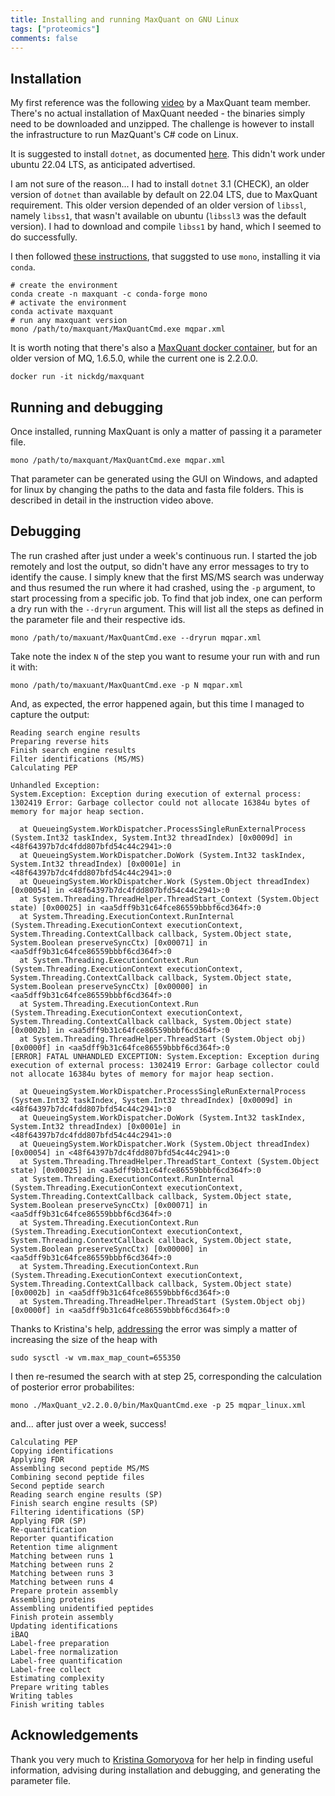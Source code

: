```yaml
---
title: Installing and running MaxQuant on GNU Linux
tags: ["proteomics"]
comments: false
---
```


## Installation

My first reference was the following
[video](https://www.youtube.com/watch?v=KHdvO1M85VM) by a MaxQuant
team member. There's no actual installation of MaxQuant needed - the
binaries simply need to be downloaded and unzipped. The challenge is
however to install the infrastructure to run MazQuant's C# code on
Linux.

It is suggested to install `dotnet`, as documented
[here](https://learn.microsoft.com/en-us/dotnet/core/install/linux-ubuntu#). This
didn't work under ubuntu 22.04 LTS, as anticipated advertised.

I am not sure of the reason... I had to install `dotnet` 3.1 (CHECK),
an older version of `dotnet` than available by default on 22.04 LTS,
due to MaxQuant requirement. This older version depended of an older
version of `libssl`, namely `libss1`, that wasn't available on ubuntu
(`libssl3` was the default version). I had to download and compile
`libss1` by hand, which I seemed to do successfully.

I then followed [these
instructions](https://bioinformatics.stackexchange.com/a/13901), that
suggsted to use `mono`, installing it via `conda`.

```
# create the environment
conda create -n maxquant -c conda-forge mono
# activate the environment
conda activate maxquant
# run any maxquant version
mono /path/to/maxquant/MaxQuantCmd.exe mqpar.xml
```

It is worth noting that there's also a [MaxQuant docker
container](https://github.com/nickdelgrosso/DockerizeMaxQuant), but
for an older version of MQ, 1.6.5.0, while the current one is 2.2.0.0.

```
docker run -it nickdg/maxquant
```

## Running and debugging

Once installed, running MaxQuant is only a matter of passing it a
parameter file.

```
mono /path/to/maxquant/MaxQuantCmd.exe mqpar.xml
```

That parameter can be generated using the GUI on Windows, and adapted
for linux by changing the paths to the data and fasta file
folders. This is described in detail in the instruction video above.

## Debugging

The run crashed after just under a week's continuous run. I started
the job remotely and lost the output, so didn't have any error
messages to try to identify the cause. I simply knew that the first
MS/MS search was underway and thus resumed the run where it had
crashed, using the `-p` argument, to start processing from a specific
job. To find that job index, one can perform a dry run with the
`--dryrun` argument. This will list all the steps as defined in the
parameter file and their respective ids.

```
mono /path/to/maxuant/MaxQuantCmd.exe --dryrun mqpar.xml
```

Take note the index `N` of the step you want to resume your run with
and run it with:

```
mono /path/to/maxuant/MaxQuantCmd.exe -p N mqpar.xml
```

And, as expected, the error happened again, but this time I managed to
capture the output:

```
Reading search engine results
Preparing reverse hits
Finish search engine results
Filter identifications (MS/MS)
Calculating PEP

Unhandled Exception:
System.Exception: Exception during execution of external process: 1302419 Error: Garbage collector could not allocate 16384u bytes of memory for major heap section.

  at QueueingSystem.WorkDispatcher.ProcessSingleRunExternalProcess (System.Int32 taskIndex, System.Int32 threadIndex) [0x0009d] in <48f64397b7dc4fdd807bfd54c44c2941>:0
  at QueueingSystem.WorkDispatcher.DoWork (System.Int32 taskIndex, System.Int32 threadIndex) [0x0001e] in <48f64397b7dc4fdd807bfd54c44c2941>:0
  at QueueingSystem.WorkDispatcher.Work (System.Object threadIndex) [0x00054] in <48f64397b7dc4fdd807bfd54c44c2941>:0
  at System.Threading.ThreadHelper.ThreadStart_Context (System.Object state) [0x00025] in <aa5dff9b31c64fce86559bbbf6cd364f>:0
  at System.Threading.ExecutionContext.RunInternal (System.Threading.ExecutionContext executionContext, System.Threading.ContextCallback callback, System.Object state, System.Boolean preserveSyncCtx) [0x00071] in <aa5dff9b31c64fce86559bbbf6cd364f>:0
  at System.Threading.ExecutionContext.Run (System.Threading.ExecutionContext executionContext, System.Threading.ContextCallback callback, System.Object state, System.Boolean preserveSyncCtx) [0x00000] in <aa5dff9b31c64fce86559bbbf6cd364f>:0
  at System.Threading.ExecutionContext.Run (System.Threading.ExecutionContext executionContext, System.Threading.ContextCallback callback, System.Object state) [0x0002b] in <aa5dff9b31c64fce86559bbbf6cd364f>:0
  at System.Threading.ThreadHelper.ThreadStart (System.Object obj) [0x0000f] in <aa5dff9b31c64fce86559bbbf6cd364f>:0
[ERROR] FATAL UNHANDLED EXCEPTION: System.Exception: Exception during execution of external process: 1302419 Error: Garbage collector could not allocate 16384u bytes of memory for major heap section.

  at QueueingSystem.WorkDispatcher.ProcessSingleRunExternalProcess (System.Int32 taskIndex, System.Int32 threadIndex) [0x0009d] in <48f64397b7dc4fdd807bfd54c44c2941>:0
  at QueueingSystem.WorkDispatcher.DoWork (System.Int32 taskIndex, System.Int32 threadIndex) [0x0001e] in <48f64397b7dc4fdd807bfd54c44c2941>:0
  at QueueingSystem.WorkDispatcher.Work (System.Object threadIndex) [0x00054] in <48f64397b7dc4fdd807bfd54c44c2941>:0
  at System.Threading.ThreadHelper.ThreadStart_Context (System.Object state) [0x00025] in <aa5dff9b31c64fce86559bbbf6cd364f>:0
  at System.Threading.ExecutionContext.RunInternal (System.Threading.ExecutionContext executionContext, System.Threading.ContextCallback callback, System.Object state, System.Boolean preserveSyncCtx) [0x00071] in <aa5dff9b31c64fce86559bbbf6cd364f>:0
  at System.Threading.ExecutionContext.Run (System.Threading.ExecutionContext executionContext, System.Threading.ContextCallback callback, System.Object state, System.Boolean preserveSyncCtx) [0x00000] in <aa5dff9b31c64fce86559bbbf6cd364f>:0
  at System.Threading.ExecutionContext.Run (System.Threading.ExecutionContext executionContext, System.Threading.ContextCallback callback, System.Object state) [0x0002b] in <aa5dff9b31c64fce86559bbbf6cd364f>:0
  at System.Threading.ThreadHelper.ThreadStart (System.Object obj) [0x0000f] in <aa5dff9b31c64fce86559bbbf6cd364f>:0
```

Thanks to Kristina's help,
[addressing](https://gist.github.com/elrubio/4e7797d7d0d9add96ce82f0472f17908?permalink_comment_id=2961278)
the error was simply a matter of increasing the size of the heap with

```
sudo sysctl -w vm.max_map_count=655350
```

I then re-resumed the search with at step 25, corresponding the
calculation of posterior error probabilites:

```
mono ./MaxQuant_v2.2.0.0/bin/MaxQuantCmd.exe -p 25 mqpar_linux.xml
```

and... after just over a week, success!

```
Calculating PEP
Copying identifications
Applying FDR
Assembling second peptide MS/MS
Combining second peptide files
Second peptide search
Reading search engine results (SP)
Finish search engine results (SP)
Filtering identifications (SP)
Applying FDR (SP)
Re-quantification
Reporter quantification
Retention time alignment
Matching between runs 1
Matching between runs 2
Matching between runs 3
Matching between runs 4
Prepare protein assembly
Assembling proteins
Assembling unidentified peptides
Finish protein assembly
Updating identifications
iBAQ
Label-free preparation
Label-free normalization
Label-free quantification
Label-free collect
Estimating complexity
Prepare writing tables
Writing tables
Finish writing tables
```

## Acknowledgements

Thank you very much to [Kristina
Gomoryova](https://github.com/KristinaGomoryova) for her help in
finding useful information, advising during installation and
debugging, and generating the parameter file.
